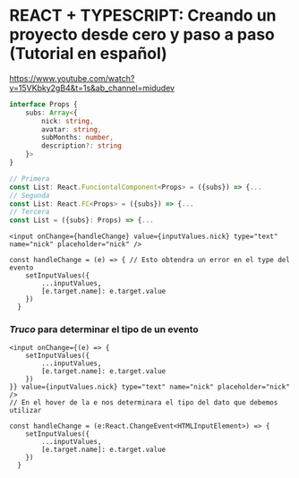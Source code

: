 # REACT + TYPESCRIPT: Creando un proyecto desde cero y paso a paso (Tutorial en español)

https://www.youtube.com/watch?v=15VKbky2gB4&t=1s&ab_channel=midudev

```ts
interface Props {
    subs: Array<{        
        nick: string,
        avatar: string,
        subMonths: number,
        description?: string
    }>
}

// Primera
const List: React.FunciontalComponent<Props> = ({subs}) => {...
// Segunda
const List: React.FC<Props> = ({subs}) => {...
// Tercera
const List = ({subs}: Props) => {...
```



```tsx
<input onChange={handleChange} value={inputValues.nick} type="text" name="nick" placeholder="nick" />

const handleChange = (e) => { // Esto obtendra un error en el type del evento
    setInputValues({
        ...inputValues,
        [e.target.name]: e.target.value
    })
  }

```
### *Truco* para determinar el tipo de un evento

```tsx
<input onChange={(e) => {
    setInputValues({
        ...inputValues,
        [e.target.name]: e.target.value
    })
}} value={inputValues.nick} type="text" name="nick" placeholder="nick" />
// En el hover de la e nos determinara el tipo del dato que debemos utilizar

const handleChange = (e:React.ChangeEvent<HTMLInputElement>) => {
    setInputValues({
        ...inputValues,
        [e.target.name]: e.target.value
    })
  }

```